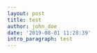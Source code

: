```yaml
---
layout: post
title: test
author: john_doe
date: '2019-08-01 11:28:39'
intro_paragraph: test
---
```


